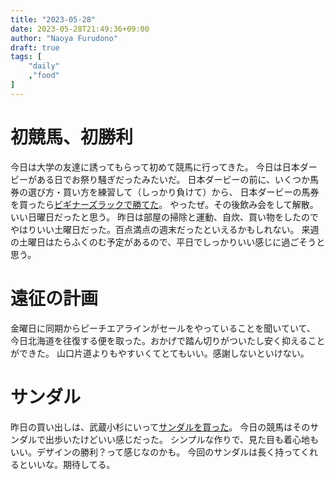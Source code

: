 ```yaml
---
title: "2023-05-28"
date: 2023-05-28T21:49:36+09:00
author: "Naoya Furudono"
draft: true
tags: [
    "daily"
    ,"food"
]
---
```


# 初競馬、初勝利

今日は大学の友達に誘ってもらって初めて競馬に行ってきた。
今日は日本ダービーがある日でお祭り騒ぎだったみたいだ。
日本ダービーの前に、いくつか馬券の選び方・買い方を練習して（しっかり負けて）から、
日本ダービーの馬券を買ったら[ビギナーズラックで勝てた](https://www.instagram.com/p/CsyMj7ER2Lj/?utm_source=ig_web_copy_link&igshid=MzRlODBiNWFlZA==)。
やったぜ。その後飲み会をして解散。いい日曜日だったと思う。
昨日は部屋の掃除と運動、自炊、買い物をしたのでやはりいい土曜日だった。百点満点の週末だったといえるかもしれない。
来週の土曜日はたらふくのむ予定があるので、平日でしっかりいい感じに過ごそうと思う。

# 遠征の計画

金曜日に同期からピーチエアラインがセールをやっていることを聞いていて、
今日北海道を往復する便を取った。おかげで踏ん切りがついたし安く抑えることができた。
山口片道よりもやすいくてとてもいい。感謝しないといけない。

# サンダル

昨日の買い出しは、武蔵小杉にいって[サンダルを買った](https://webshop.montbell.jp/goods/disp.php?product_id=1129476)。
今日の競馬はそのサンダルで出歩いたけどいい感じだった。
シンプルな作りで、見た目も着心地もいい。デザインの勝利？って感じなのかも。
今回のサンダルは長く持ってくれるといいな。期待してる。

